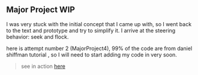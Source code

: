 ## Major Project WIP

I was very stuck with the initial concept that I came up with, so I went back to the text and prototype and try to simplify it.
I arrive at the steering behavior: seek and flock.

here is attempt number 2 (MajorProject4), 99% of the code are from daniel shiffman tutorial , so I will need to start adding my code in very soon. 

> see in action [here](http://127.0.0.1:8885/)

